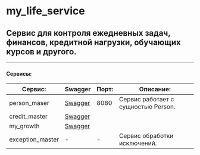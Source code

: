 # my_life_service
## Сервис для контроля ежедневных задач, финансов, кредитной нагрузки, обучающих курсов и другого.
***
#### Сервисы:
| Сервис:          | Swagger     | Порт: | Описание:                           |
|------------------|-------------|-------|-------------------------------------|
| person_maser     | [Swagger]() | 8080  | Сервис работает с сущностью Person. |
| credit_master    | [Swagger]() |       |                                     |
| my_growth        | [Swagger]() |       |                                     |
| exception_master | -           | -     | Сервис обработки исключений.        |